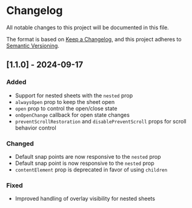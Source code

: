 # Changelog

All notable changes to this project will be documented in this file.

The format is based on [Keep a Changelog](https://keepachangelog.com/en/1.0.0/),
and this project adheres to [Semantic Versioning](https://semver.org/spec/v2.0.0.html).

## [1.1.0] - 2024-09-17

### Added

- Support for nested sheets with the `nested` prop
- `alwaysOpen` prop to keep the sheet open
- `open` prop to control the open/close state
- `onOpenChange` callback for open state changes
- `preventScrollRestoration` and `disablePreventScroll` props for scroll behavior control

### Changed

- Default snap points are now responsive to the `nested` prop
- Default snap point is now responsive to the `nested` prop
- `contentElement` prop is deprecated in favor of using `children`

### Fixed

- Improved handling of overlay visibility for nested sheets
